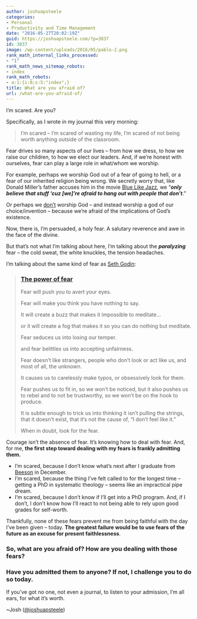 ```yaml
---
author: joshuapsteele
categories:
- Personal
- Productivity and Time Management
date: "2016-05-27T20:02:19Z"
guid: https://joshuapsteele.com/?p=3837
id: 3837
image: /wp-content/uploads/2016/05/pablo-2.png
rank_math_internal_links_processed:
- "1"
rank_math_news_sitemap_robots:
- index
rank_math_robots:
- a:1:{i:0;s:5:"index";}
title: What are you afraid of?
url: /what-are-you-afraid-of/
---
```


I’m scared. Are you?

Specifically, as I wrote in my journal this very morning:

> I’m scared – I’m scared of wasting my life, I’m scared of not being worth anything outside of the classroom.

Fear drives so many aspects of our lives – from how we dress, to how we raise our children, to how we elect our leaders. And, if we’re honest with ourselves, fear can play a large role in what/whom we worship.

For example, perhaps we worship God out of a fear of going to hell, or a fear of our inherited religion being wrong. We secretly worry that, like Donald Miller’s father accuses him in the movie [Blue Like Jazz](http://www.imdb.com/title/tt1758575/quotes?item=qt1678309), we “***only believe that stuff ‘cuz \[we\]’re afraid to hang out with people that don’t***.”

Or perhaps we <span style="text-decoration: underline;">don’t</span> worship God – and instead worship a god of our choice/invention – because we’re afraid of the implications of God’s existence.

Now, there is, I’m persuaded, a holy fear. A salutary reverence and awe in the face of the divine.

But that’s not what I’m talking about here, I’m talking about the ***paralyzing*** fear – the cold sweat, the white knuckles, the tension headaches.

I’m talking about the same kind of fear as [Seth Godin](http://sethgodin.typepad.com/seths_blog/2015/10/the-power-of-fear.html):

> ### [The power of fear](http://sethgodin.typepad.com/seths_blog/2015/10/the-power-of-fear.html)
> 
> Fear will push you to avert your eyes.
> 
> Fear will make you think you have nothing to say.
> 
> It will create a buzz that makes it impossible to meditate…
> 
> or it will create a fog that makes it so you can do nothing but meditate.
> 
> Fear seduces us into losing our temper.
> 
> and fear belittles us into accepting unfairness.
> 
> Fear doesn’t like strangers, people who don’t look or act like us, and most of all, the unknown.
> 
> It causes us to carelessly make typos, or obsessively look for them.
> 
> Fear pushes us to fit in, so we won’t be noticed, but it also pushes us to rebel and to not be trustworthy, so we won’t be on the hook to produce.
> 
> It is subtle enough to trick us into thinking it isn’t pulling the strings, that it doesn’t exist, that it’s not the cause of, “I don’t feel like it.”
> 
> When in doubt, look for the fear.

Courage isn’t the absence of fear. It’s knowing how to deal with fear. And, for me, **the first step toward dealing with my fears is frankly admitting them.**

- I’m scared, because I don’t know what’s next after I graduate from [Beeson](http://www.beesondivinity.com/) in December.
- I’m scared, because the thing I’ve felt called to for the longest time – getting a PhD in systematic theology – seems like an impractical pipe dream.
- I’m scared, because I don’t know if I’ll get into a PhD program. And, if I don’t, I don’t know how I’ll react to not being able to rely upon good grades for self-worth.

Thankfully, none of these fears prevent me from being faithful with the day I’ve been given – today. **The greatest failure would be to use fears of the future as an excuse for present faithlessness**.

### So, what are you afraid of? How are you dealing with those fears?

### Have you admitted them to anyone? If not, I challenge you to do so today.

If you’ve got no one, not even a journal, to listen to your admission, I’m all ears, for what it’s worth.

~Josh ([@joshuapsteele](https://twitter.com/joshuapsteele))